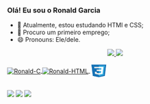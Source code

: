 ### Olá! Eu sou o Ronald Garcia

- 🌱 Atualmente, estou estudando HTMl e CSS;
- 👯 Procuro um primeiro emprego;
- 😄 Pronouns: Ele/dele.

<div align="center">
  <a href="https://github.com/RonaldAG">
  <img height="180em" src="https://github-readme-stats.vercel.app/api?username=ronaldAG&show_icons=true&theme=dark&include_all_commits=true&count_private=true"/>
  <img height="150em" src="https://github-readme-stats.vercel.app/api/top-langs/?username=ronaldAG&layout=compact&langs_count=7&theme=dark"/>
</div>
  
<div style="display: inline_block"><br>
  <img align="center" alt="Ronald-C" height="30" width="40"  src="https://cdn.jsdelivr.net/gh/devicons/devicon/icons/c/c-original.svg" />
  <img align="center" alt="Ronald-HTML" height="30" width="40"  src="https://cdn.jsdelivr.net/gh/devicons/devicon/icons/html5/html5-original.svg" >
  <img align="center" alt="Ronald-CSS" height="30" width="40" src="https://raw.githubusercontent.com/devicons/devicon/master/icons/css3/css3-original.svg">
</div>
  
##
  
<div> 
  <a href="https://instagram.com/ronald_mr1" target="_blank"><img src="https://img.shields.io/badge/-Instagram-%23E4405F?style=for-the-badge&logo=instagram&logoColor=white" target="_blank"></a>
  <a href = "mailto:ronaldag58@gmail.com"><img src="https://img.shields.io/badge/-Gmail-%23333?style=for-the-badge&logo=gmail&logoColor=white" target="_blank"></a>
  <a href="https://www.linkedin.com/in/ronald-amorim-garcia" target="_blank"><img src="https://img.shields.io/badge/-LinkedIn-%230077B5?style=for-the-badge&logo=linkedin&logoColor=white" target="_blank"></a> 
  
  </div>
